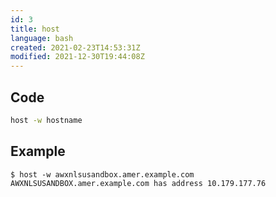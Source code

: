 ```yaml
---
id: 3
title: host
language: bash
created: 2021-02-23T14:53:31Z
modified: 2021-12-30T19:44:08Z
---
```


## Code

```bash
host -w hostname
```

## Example

```
$ host -w awxnlsusandbox.amer.example.com
AWXNLSUSANDBOX.amer.example.com has address 10.179.177.76
```

<!-- end -->

